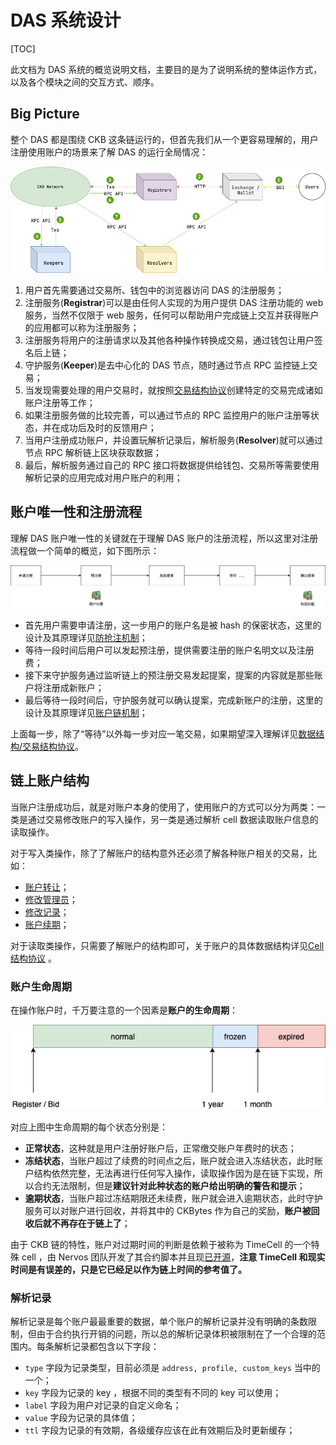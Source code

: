 # DAS 系统设计

[TOC]

此文档为 DAS 系统的概览说明文档，主要目的是为了说明系统的整体运作方式，以及各个模块之间的交互方式、顺序。


## Big Picture

整个 DAS 都是围绕 CKB 这条链运行的，但首先我们从一个更容易理解的，用户注册使用账户的场景来了解 DAS 的运行全局情况：

![全景图](DAS-big-picture.png)

1. 用户首先需要通过交易所、钱包中的浏览器访问 DAS 的注册服务；
2. 注册服务(**Registrar**)可以是由任何人实现的为用户提供 DAS 注册功能的 web 服务，当然不仅限于 web 服务，任何可以帮助用户完成链上交互并获得账户的应用都可以称为注册服务；
3. 注册服务将用户的注册请求以及其他各种操作转换成交易，通过钱包让用户签名后上链；
4. 守护服务(**Keeper**)是去中心化的 DAS 节点，随时通过节点 RPC 监控链上交易；
5. 当发现需要处理的用户交易时，就按照[交易结构协议](数据结构/交易结构协议.md)创建特定的交易完成诸如账户注册等工作；
6. 如果注册服务做的比较完善，可以通过节点的 RPC 监控用户的账户注册等状态，并在成功后及时的反馈用户；
7. 当用户注册成功账户，并设置玩解析记录后，解析服务(**Resolver**)就可以通过节点 RPC 解析链上区块获取数据；
8. 最后，解析服务通过自己的 RPC 接口将数据提供给钱包、交易所等需要使用解析记录的应用完成对用户账户的利用；



## 账户唯一性和注册流程

理解 DAS 账户唯一性的关键就在于理解 DAS 账户的注册流程，所以这里对注册流程做一个简单的概览，如下图所示：

![注册流程](DAS-consensus-register-flow.png)

- 首先用户需要申请注册，这一步用户的账户名是被 hash 的保密状态，这里的设计及其原理详见[防抢注机制](防抢注机制/防抢注机制.md)；
- 等待一段时间后用户可以发起预注册，提供需要注册的账户名明文以及注册费；
- 接下来守护服务通过监听链上的预注册交易发起提案，提案的内容就是那些账户将注册成新账户；
- 最后等待一段时间后，守护服务就可以确认提案，完成新账户的注册，这里的设计及其原理详见[账户链机制](账户链机制/账户链机制.md)；

上面每一步，除了“等待”以外每一步对应一笔交易，如果期望深入理解详见[数据结构/交易结构协议](数据结构/交易结构协议.md)。



## 链上账户结构

当账户注册成功后，就是对账户本身的使用了，使用账户的方式可以分为两类：一类是通过交易修改账户的写入操作，另一类是通过解析 cell 数据读取账户信息的读取操作。

对于写入类操作，除了了解账户的结构意外还必须了解各种账户相关的交易，比如：

- [账户转让](数据结构/交易结构协议.md)；
- [修改管理员](数据结构/交易结构协议.md)；
- [修改记录](数据结构/交易结构协议.md)；
- [账户续期](数据结构/交易结构协议.md)；

对于读取类操作，只需要了解账户的结构即可，关于账户的具体数据结构详见[Cell 结构协议](数据结构/Cell%20结构协议.md) 。

### 账户生命周期

在操作账户时，千万要注意的一个因素是**账户的生命周期**：

![账户生命周期](DAS-account-lifetime.png)

对应上图中生命周期的每个状态分别是：

- **正常状态**，这种就是用户注册好账户后，正常缴交账户年费时的状态；
- **冻结状态**，当账户超过了续费的时间点之后，账户就会进入冻结状态，此时账户结构依然完整，无法再进行任何写入操作，读取操作因为是在链下实现，所以合约无法限制，但是**建议针对此种状态的账户给出明确的警告和提示**；
- **逾期状态**，当账户超过冻结期限还未续费，账户就会进入逾期状态，此时守护服务可以对账户进行回收，并将其中的 CKBytes 作为自己的奖励，**账户被回收后就不再存在于链上了**；

由于 CKB 链的特性，账户对过期时间的判断是依赖于被称为 TimeCell 的一个特殊 cell ，由 Nervos 团队开发了其合约脚本并且现[已开源](https://github.com/nervina-labs/ckb-time-scripts)，**注意 TimeCell 和现实时间是有误差的，只是它已经足以作为链上时间的参考值了。**

### 解析记录

解析记录是每个账户最最重要的数据，单个账户的解析记录并没有明确的条数限制，但由于合约执行开销的问题，所以总的解析记录体积被限制在了一个合理的范围内。每条解析记录都包含以下字段：

- `type` 字段为记录类型，目前必须是 `address, profile, custom_keys` 当中的一个；
- `key` 字段为记录的 key ，根据不同的类型有不同的 key 可以使用；
- `label` 字段为用户对记录的自定义命名；
- `value` 字段为记录的具体值；
- `ttl` 字段为记录的有效期，各级缓存应该在此有效期后及时更新缓存；
